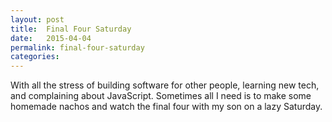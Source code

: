 ```yaml
---
layout: post
title:  Final Four Saturday
date:   2015-04-04
permalink: final-four-saturday
categories:
---
```


With all the stress of building software for other people, learning new tech, and complaining about JavaScript. Sometimes all I need is to make some homemade nachos and watch the final four with my son on a lazy Saturday. 
